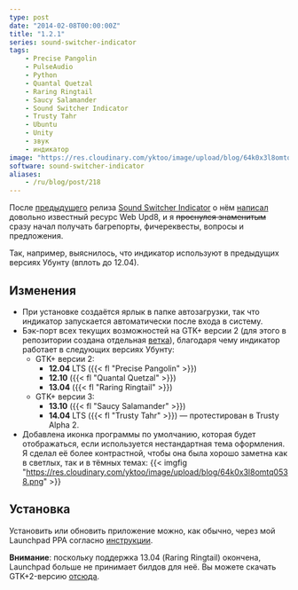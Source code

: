 ```yaml
---
type: post
date: "2014-02-08T00:00:00Z"
title: "1.2.1"
series: sound-switcher-indicator
tags:
    - Precise Pangolin
    - PulseAudio
    - Python
    - Quantal Quetzal
    - Raring Ringtail
    - Saucy Salamander
    - Sound Switcher Indicator
    - Trusty Tahr
    - Ubuntu
    - Unity
    - звук
    - индикатор
image: "https://res.cloudinary.com/yktoo/image/upload/blog/64k0x3l8omtq0538.png"
software: sound-switcher-indicator
aliases:
    - /ru/blog/post/218
---
```


После [предыдущего](0217) релиза [Sound Switcher Indicator](/software/sound-switcher-indicator) о нём [написал](http://www.webupd8.org/2014/02/sound-switcher-ubuntu-indicator.html) довольно известный ресурс Web Upd8, и я ~~проснулся знаменитым~~ сразу начал получать багрепорты, фичереквесты, вопросы и предложения.

Так, например, выяснилось, что индикатор используют в предыдущих версиях Убунту (вплоть до 12.04).

<!--more-->

## Изменения

* При установке создаётся ярлык в папке автозагрузки, так что индикатор запускается автоматически после входа в систему.
* Бэк-порт всех текущих возможностей на GTK+ версии 2 (для этого в репозитории создана отдельная [ветка](https://github.com/yktoo/indicator-sound-switcher/tree/gtk2)), благодаря чему индикатор работает в следующих версиях Убунту:
  * GTK+ версии 2:
      * **12.04** LTS ({{< fl "Precise Pangolin" >}})
      * **12.10** ({{< fl "Quantal Quetzal" >}})
      * **13.04** ({{< fl "Raring Ringtail" >}})
  * GTK+ версии 3:
      * **13.10** ({{< fl "Saucy Salamander" >}})
      * **14.04** LTS ({{< fl "Trusty Tahr" >}}) — протестирован в Trusty Alpha 2.
* Добавлена иконка программы по умолчанию, которая будет отображаться, если используется нестандартная тема оформления. Я сделал её более контрастной, чтобы она была хорошо заметна как в светлых, так и в тёмных темах:
  {{< imgfig "https://res.cloudinary.com/yktoo/image/upload/blog/64k0x3l8omtq0538.png" >}}

## Установка

Установить или обновить приложение можно, как обычно, через мой Launchpad PPA согласно [инструкции](/software/sound-switcher-indicator).

**Внимание**: поскольку поддержка 13.04 (Raring Ringtail) окончена, Launchpad больше не принимает билдов для неё. Вы можете скачать GTK+2-версию [отсюда](http://ppa.launchpad.net/yktooo/ppa/ubuntu/pool/main/i/indicator-sound-switcher/).
